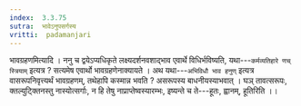 ```yaml
---
index:  3.3.75
sutra:  भावेऽनुपसर्गस्य
vritti:  padamanjari
---
```


भावग्रहणमित्यादि । ननु च द्वयेऽप्यधिकृते लक्ष्यदर्शनवशाद्भाव एवार्थे विधिर्भविष्यति, यथा---`कर्मव्यतिहारे णच् स्त्रियाम्` इत्यत्र ? सत्यमेष एवार्थो भावग्रहणेनाक्यायते । अथ यथा---`अभिविधौ भाव हनुण्` इत्यत्र वासरूपनिवृत्त्यर्थं भावग्रहणम्, तथेहापि कस्मान्न भवति ? असरूपस्य बाधनीयस्याभवात् । घञ् तावत्सरूपः, क्तल्युट्क्तिनस्तु नास्योत्सर्गाः, न हि तेषु नाप्राप्तेष्वस्यारम्भः, इष्यन्ते च ते---हूतः, ह्वानम्, हूतिरिति ।।
